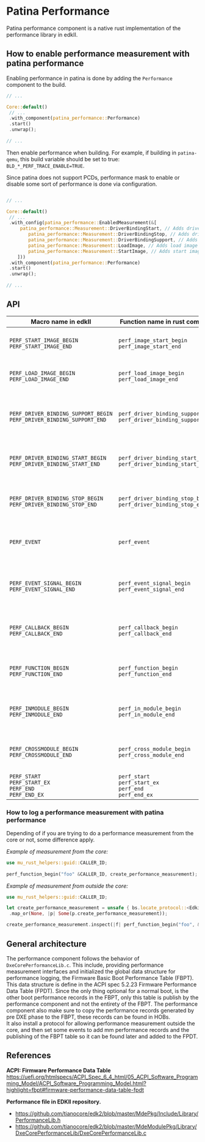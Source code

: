 # Patina Performance

Patina performance component is a native rust implementation of the performance library in edkII.

## How to enable performance measurement with patina performance

Enabling performance in patina is done by adding the `Performance` component to the build.

```rust
// ...

Core::default()
 // ...
 .with_component(patina_performance::Performance)
 .start()
 .unwrap();
 
// ...
```

Then enable performance when building. For example, if building in `patina-qemu`,
this build variable should be set to true: `BLD_*_PERF_TRACE_ENABLE=TRUE`.

Since patina does not support PCDs, performance mask to enable or disable some sort of performance is done via configuration.

```rust

// ...

Core::default()
 // ...
 .with_config(patina_performance::EnabledMeasurement(&[
     patina_performance::Measurement::DriverBindingStart, // Adds driver binding start measurements.
        patina_performance::Measurement::DriverBindingStop, // Adds driver binding stop measurements.
        patina_performance::Measurement::DriverBindingSupport, // Adds driver binding support measurements.
        patina_performance::Measurement::LoadImage, // Adds load image measurements.
        patina_performance::Measurement::StartImage, // Adds start image measurements.
    ]))
 .with_component(patina_performance::Performance)
 .start()
 .unwrap();
 
// ...
```

## API

| Macro name in edkII                                                   | Function name in rust component                                          | Description                                                     |
| --------------------------------------------------------------------- | ------------------------------------------------------------------------ | --------------------------------------------------------------- |
| `PERF_START_IMAGE_BEGIN` <br>`PERF_START_IMAGE_END`                   | `perf_image_start_begin`<br>`perf_image_start_end`                       | Measure the performance of start image in core.                 |
| `PERF_LOAD_IMAGE_BEGIN`<br>`PERF_LOAD_IMAGE_END`                      | `perf_load_image_begin`<br>`perf_load_image_end`                         | Measure the performance of load image in core.                  |
| `PERF_DRIVER_BINDING_SUPPORT_BEGIN` `PERF_DRIVER_BINDING_SUPPORT_END` | `perf_driver_binding_support_begin`<br>`perf_driver_binding_support_end` | Measure the performance of driver binding support in core.      |
| `PERF_DRIVER_BINDING_START_BEGIN`<br>`PERF_DRIVER_BINDING_START_END`  | `perf_driver_binding_start_begin`<br>`perf_driver_binding_start_end`     | Measure the performance of driver binding start in core.        |
| `PERF_DRIVER_BINDING_STOP_BEGIN`<br>`PERF_DRIVER_BINDING_STOP_END`    | `perf_driver_binding_stop_begin`<br>`perf_driver_binding_stop_end`       | Measure the performance of driver binding stop in core.         |
| `PERF_EVENT`                                                          | `perf_event`                                                             | Measure the time from power-on to this function execution.      |
| `PERF_EVENT_SIGNAL_BEGIN`<br>`PERF_EVENT_SIGNAL_END`                  | `perf_event_signal_begin`<br>`perf_event_signal_end`                     | Measure the performance of event signal behavior in any module. |
| `PERF_CALLBACK_BEGIN`<br>`PERF_CALLBACK_END`                          | `perf_callback_begin`<br>`perf_callback_end`                             | Measure the performance of a callback function in any module.   |
| `PERF_FUNCTION_BEGIN`<br>`PERF_FUNCTION_END`                          | `perf_function_begin`<br>`perf_function_end`                             | Measure the performance of a general function in any module.    |
| `PERF_INMODULE_BEGIN`<br>`PERF_INMODULE_END`                          | `perf_in_module_begin`<br>`perf_in_module_end`<br>                       | Measure the performance of a behavior within one module.        |
| `PERF_CROSSMODULE_BEGIN`<br>`PERF_CROSSMODULE_END`                    | `perf_cross_module_begin`<br>`perf_cross_module_end`                     | Measure the performance of a behavior in different modules.     |
| `PERF_START`<br>`PERF_START_EX`<br>`PERF_END`<br>`PERF_END_EX`        | `perf_start`<br>`perf_start_ex`<br>`perf_end`<br>`perf_end_ex`           | Do a performance measurement.                                   |

### How to log a performance measurement with patina performance

Depending of if you are trying to do a performance measurement from the core or not, some difference apply.

*Example of measurement from the core:*

```rust
use mu_rust_helpers::guid::CALLER_ID;
    
perf_function_begin("foo" &CALLER_ID, create_performance_measurement);
```

*Example of measurement from outside the core:*

```rust
use mu_rust_helpers::guid::CALLER_ID;

let create_performance_measurement = unsafe { bs.locate_protocol::<EdkiiPerformanceMeasurement>(None) }
 .map_or(None, |p| Some(p.create_performance_measurement));

create_performance_measurement.inspect(|f| perf_function_begin("foo", &CALLER_ID, *f));
```

## General architecture

The performance component follows the behavior of `DxeCorePerformanceLib.c`.
This include, providing performance measurement interfaces and initialized the global data structure
for performance logging, the Firmware Basic Boot Performance Table (FBPT).
This data structure is define in the ACPI spec 5.2.23 Firmware Performance Data Table (FPDT).
Since the only thing optional for a normal boot, is the other boot performance records in the FBPT,
only this table is publish by the performance component and not the entirety of the FBPT.
The performance component also make sure to copy the performance records generated by pre DXE phase to the FBPT,
these records can be found in HOBs.  
It also install a protocol for allowing performance measurement outside the core, and then set some events to
add mm performance records and the publishing of the FBPT table so it can be found later and added to the FPDT.

## References

**ACPI: Firmware Performance Data Table**
<https://uefi.org/htmlspecs/ACPI_Spec_6_4_html/05_ACPI_Software_Programming_Model/ACPI_Software_Programming_Model.html?highlight=fbpt#firmware-performance-data-table-fpdt>

**Performance file in EDKII repository.**

- <https://github.com/tianocore/edk2/blob/master/MdePkg/Include/Library/PerformanceLib.h>
- <https://github.com/tianocore/edk2/blob/master/MdeModulePkg/Library/DxeCorePerformanceLib/DxeCorePerformanceLib.c>
